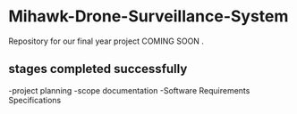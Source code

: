 # Mihawk-Drone-Surveillance-System
Repository for our final year project
COMING SOON
.
## stages completed successfully
-project planning 
-scope documentation
-Software Requirements Specifications

